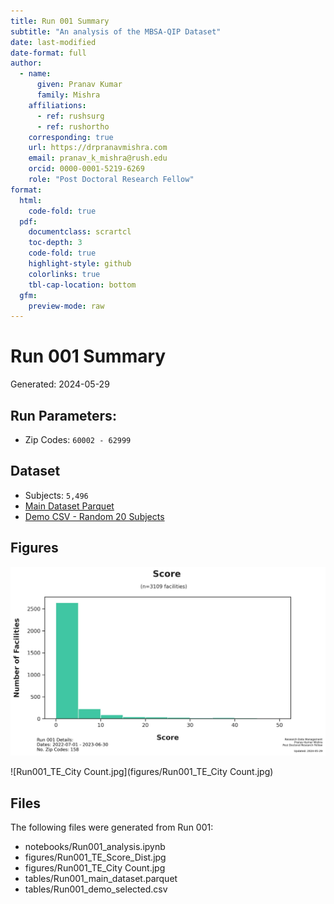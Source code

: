 ```yaml
---  
title: Run 001 Summary
subtitle: "An analysis of the MBSA-QIP Dataset"  
date: last-modified  
date-format: full  
author:  
  - name:  
      given: Pranav Kumar  
      family: Mishra  
    affiliations:  
      - ref: rushsurg  
      - ref: rushortho  
    corresponding: true  
    url: https://drpranavmishra.com  
    email: pranav_k_mishra@rush.edu  
    orcid: 0000-0001-5219-6269    
    role: "Post Doctoral Research Fellow"  
format:  
  html:  
    code-fold: true  
  pdf:  
    documentclass: scrartcl  
    toc-depth: 3  
    code-fold: true  
    highlight-style: github  
    colorlinks: true  
    tbl-cap-location: bottom  
  gfm:  
    preview-mode: raw  
---
```




# Run 001 Summary

Generated: 2024-05-29

## Run Parameters:

- Zip Codes: `60002 - 62999`


## Dataset

- Subjects: `5,496`
- [Main Dataset Parquet](data/analysis/timely_effective/runs/run_001/tables/Run001_main_dataset.parquet)
- [Demo CSV - Random 20 Subjects](data/analysis/timely_effective/runs/run_001/tables/Run001_demo_selected.csv)

## Figures

![Run001_TE_Score_Dist.jpg](figures/Run001_TE_Score_Dist.jpg)

![Run001_TE_City Count.jpg](figures/Run001_TE_City Count.jpg)




## Files

The following files were generated from Run 001:

- notebooks/Run001_analysis.ipynb
- figures/Run001_TE_Score_Dist.jpg
- figures/Run001_TE_City Count.jpg
- tables/Run001_main_dataset.parquet
- tables/Run001_demo_selected.csv



